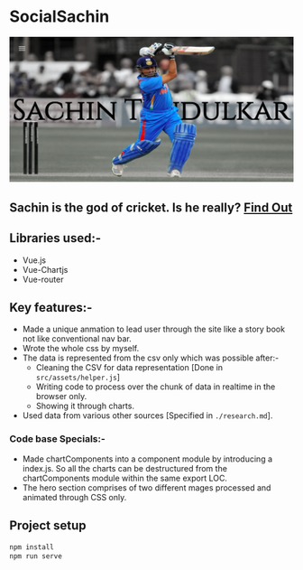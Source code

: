 # SocialSachin

<img src="./readme_assets/sachin_home.png"></img>

## **Sachin is the god of cricket. Is he really?** [Find Out](https://soicalsachin.firebaseapp.com)

## Libraries used:-

- Vue.js
- Vue-Chartjs
- Vue-router

## Key features:-

- Made a unique anmation to lead user through the site like a story book not like conventional nav bar.
- Wrote the whole css by myself.
- The data is represented from the csv only which was possible after:-
  - Cleaning the CSV for data representation [Done in `src/assets/helper.js`]
  - Writing code to process over the chunk of data in realtime in the browser only.
  - Showing it through charts.
- Used data from various other sources [Specified in `./research.md`].

### Code base Specials:-

- Made chartComponents into a component module by introducing a index.js. So all the charts can be destructured from the chartComponents module within the same export LOC.
- The hero section comprises of two different mages processed and animated through CSS only.

## Project setup

```
npm install
npm run serve
```

